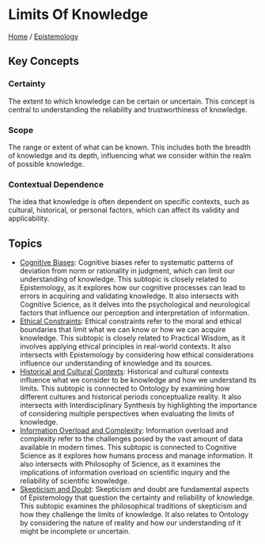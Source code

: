 # Limits Of Knowledge

[Home](../../../README.md) / [Epistemology](../../../epistemology/README.md)

## Key Concepts

### Certainty

The extent to which knowledge can be certain or uncertain. This concept is central to understanding the reliability and trustworthiness of knowledge.

### Scope

The range or extent of what can be known. This includes both the breadth of knowledge and its depth, influencing what we consider within the realm of possible knowledge.

### Contextual Dependence

The idea that knowledge is often dependent on specific contexts, such as cultural, historical, or personal factors, which can affect its validity and applicability.

## Topics

- [Cognitive Biases](cognitive_biases/README.md): Cognitive biases refer to systematic patterns of deviation from norm or rationality in judgment, which can limit our understanding of knowledge. This subtopic is closely related to Epistemology, as it explores how our cognitive processes can lead to errors in acquiring and validating knowledge. It also intersects with Cognitive Science, as it delves into the psychological and neurological factors that influence our perception and interpretation of information.
- [Ethical Constraints](ethical_constraints/README.md): Ethical constraints refer to the moral and ethical boundaries that limit what we can know or how we can acquire knowledge. This subtopic is closely related to Practical Wisdom, as it involves applying ethical principles in real-world contexts. It also intersects with Epistemology by considering how ethical considerations influence our understanding of knowledge and its sources.
- [Historical and Cultural Contexts](historical_and_cultural_contexts/README.md): Historical and cultural contexts influence what we consider to be knowledge and how we understand its limits. This subtopic is connected to Ontology by examining how different cultures and historical periods conceptualize reality. It also intersects with Interdisciplinary Synthesis by highlighting the importance of considering multiple perspectives when evaluating the limits of knowledge.
- [Information Overload and Complexity](information_overload_and_complexity/README.md): Information overload and complexity refer to the challenges posed by the vast amount of data available in modern times. This subtopic is connected to Cognitive Science as it explores how humans process and manage information. It also intersects with Philosophy of Science, as it examines the implications of information overload on scientific inquiry and the reliability of scientific knowledge.
- [Skepticism and Doubt](skepticism_and_doubt/README.md): Skepticism and doubt are fundamental aspects of Epistemology that question the certainty and reliability of knowledge. This subtopic examines the philosophical traditions of skepticism and how they challenge the limits of knowledge. It also relates to Ontology by considering the nature of reality and how our understanding of it might be incomplete or uncertain.
